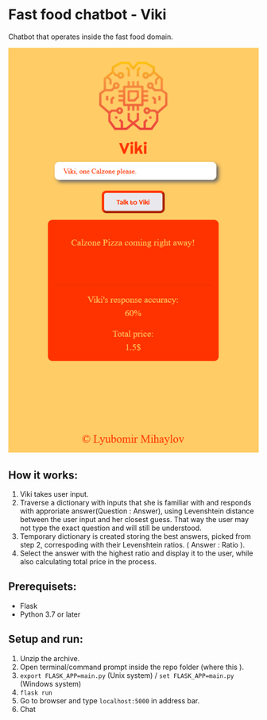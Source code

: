 # Fast food chatbot - Viki
Chatbot that operates inside the fast food domain.

![Image description](demo_pic.PNG)

## How it works:

1. Viki takes user input.
2. Traverse a dictionary with inputs that she is familiar with and responds with approriate answer(Question : Answer), using Levenshtein distance between the user input and her closest guess. That way the user may not type the exact question and will still be understood.
3. Temporary dictionary is created storing the best answers, picked from step 2, correspoding with their Levenshtein ratios. ( Answer : Ratio ).  
4. Select the answer with the highest ratio and display it to the user, while also calculating total price in the process.

## Prerequisets:
- Flask
- Python 3.7 or later

## Setup and run:
1. Unzip the archive.
2. Open terminal/command prompt inside the repo folder (where this ).
3. `export FLASK_APP=main.py` (Unix system) / `set FLASK_APP=main.py` (Windows system)
4. `flask run`
5. Go to browser and type `localhost:5000` in address bar.
6. Chat
